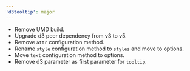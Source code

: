 ```yaml
---
'd3tooltip': major
---
```


- Remove UMD build.
- Upgrade d3 peer dependency from v3 to v5.
- Remove `attr` configuration method.
- Rename `style` configuration method to `styles` and move to options.
- Move `text` configuration method to options.
- Remove d3 parameter as first parameter for `tooltip`.
